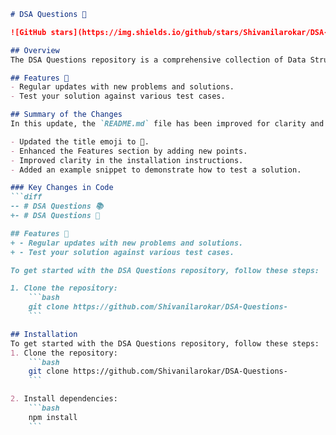 ```markdown
# DSA Questions 📖

![GitHub stars](https://img.shields.io/github/stars/Shivanilarokar/DSA-Questions-?style=social) ![Last Commit](https://img.shields.io/github/last-commit/Shivanilarokar/DSA-Questions-) ![License](https://img.shields.io/badge/license-MIT-blue) ![Open Pull Requests](https://img.shields.io/github/issues-pr/Shivanilarokar/DSA-Questions-)

## Overview
The DSA Questions repository is a comprehensive collection of Data Structures and Algorithms problems designed to enhance your coding skills and understanding of various algorithms.

## Features 🚀
- Regular updates with new problems and solutions.
- Test your solution against various test cases.

## Summary of the Changes
In this update, the `README.md` file has been improved for clarity and presentation, with the following key changes:

- Updated the title emoji to 📖.
- Enhanced the Features section by adding new points.
- Improved clarity in the installation instructions.
- Added an example snippet to demonstrate how to test a solution.

### Key Changes in Code
```diff
-- # DSA Questions 📚
+- # DSA Questions 📖

## Features 🚀
+ - Regular updates with new problems and solutions.
+ - Test your solution against various test cases.

To get started with the DSA Questions repository, follow these steps:

1. Clone the repository:
    ```bash
    git clone https://github.com/Shivanilarokar/DSA-Questions-
    ```

## Installation
To get started with the DSA Questions repository, follow these steps:
1. Clone the repository:
    ```bash
    git clone https://github.com/Shivanilarokar/DSA-Questions-
    ```

2. Install dependencies:
    ```bash
    npm install
    ```
```